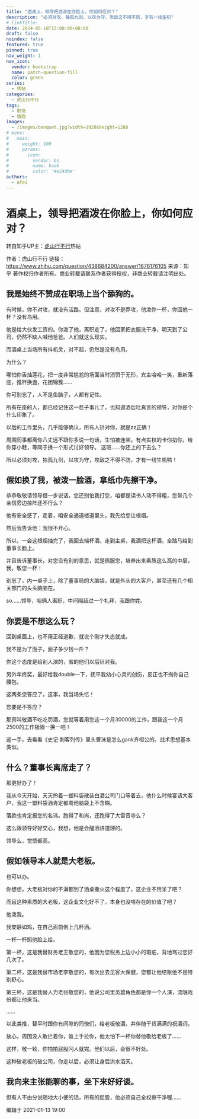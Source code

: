 ```yaml
---
title: "酒桌上，领导把酒泼在你脸上，你如何应对？"
description: "必须对攻，独孤九剑，以攻为守，攻敌之不得不防，才有一线生机"
# linkTitle:
date: 2024-05-10T15:00:00+08:00
draft: false
noindex: false
featured: true
pinned: true
nav_weight: 1
nav_icon:
  vendor: bootstrap
  name: patch-question-fill
  color: green
series:
  - 转帖
categories:
  - 虎山行不行
tags:
  - 职场
  - 情商
images:
  - /images/banquet.jpg?width=1920&height=1280
# menu:
#   main:
#     weight: 100
#     params:
#       icon:
#         vendor: bs
#         name: book
#         color: '#e24d0e'
authors:
  - Afei
---
```


# 酒桌上，领导把酒泼在你脸上，你如何应对？

转自知乎UP主：[虎山行不行](https://www.zhihu.com/people/asura-3-28)热帖

作者：虎山行不行
链接：https://www.zhihu.com/question/438684200/answer/1676176105
来源：知乎
著作权归作者所有。商业转载请联系作者获得授权，非商业转载请注明出处。

## 我是始终不赞成在职场上当个舔狗的。

有时候，你不对攻，就没有活路。但注意，对攻不是莽攻，他泼你一杯，你回他一杯？没有鸟用。

他是给大伙发工资的。你泼了他，离职走了，他回家把衣服洗干净，明天到了公司，仍然不缺人喊他爸爸。人们就这么现实。

而酒桌上当场所有抖机灵，对不起，仍然是没有鸟用。

为什么？

哪怕你舌灿莲花，把一度非常尴尬的场面当时消弭于无形，宾主哈哈一笑，重新落座，推杯换盏，花团锦簇……

你可别忘了，人不是鱼脑子，人都有记性。

所有在座的人，都已经记住这一茬子事儿了，也知道酒后吐真言的领导，对你是个什么印象了。

以后的工作里头，几乎能够确认，所有人针对你，就是zz正确！

周围同事都离你八丈远不跟你多说一句话，生怕被连坐。有点实权的卡你掐你，给你穿小鞋，等同于换一个形式讨好领导。
这班……你还上的下去么？

所以必须对攻，独孤九剑，以攻为守，攻敌之不得不防，才有一线生机鸭！

## 假如换了我，被泼一脸酒，拿纸巾先擦干净。

恭恭敬敬请领导借一步说话，您还别怕我打您，咱都是读书人动不得粗，您带几个亲信旁边掠阵还不行么？

他有安全感了，走着，咱安全通道楼道里头，我先给您让根烟。

然后我告诉他：我很不开心。

所以，一会这根烟抽完了，我回去端杯酒，走到主桌，我酒把这杯酒，全踏马给到董事长脸上。

并且告诉董事长，对您没有别的意思，就是佩服您，培养出来素质这么高的中层，我，敬您一杯！

别忘了，内一桌子上，除了董事局的大脑袋，就是外头的大客户，甚至还有几个相关部门的头头脑脑在。

so……领导，咱俩人离职，中间隔超过一个礼拜，我跟你姓。

## 你要是不想这么玩？

回到桌面上，也不用正经道歉，就说个刚才失态就成。

我不是为了面子，面子多少钱一斤？

你这个态度是给别人演的，省的他们以后针对我。

另外年终奖，最好给我double一下，抚平我幼小心灵的创伤，反正也不掏你自己腰包。

这两条您答应了，这事，我当场失忆！

您要是不答应？

那真叫敬酒不吃吃罚酒，您就等着用您这一个月30000的工作，跟我这一个月2500的工作极限一换一吧！

这一手，去看看《史记·刺客列传》里头曹沫是怎么gank齐桓公的。战术思想基本类似。

## 什么？董事长离席走了？

那更好办了！

我从今天开始，天天拎着一塑料袋散装白酒公司门口等着去，他什么时候宴请大客户，我这一塑料袋酒肯定都周他脑袋上不含糊。

落款也肯定报您的名讳。跑得了和尚，还跑得了大雷音寺么？

这么跟领导好好交心，我想，他是会醒酒讲道理的。

领导么，觉悟都高。

## 假如领导本人就是大老板。

也可以办。

你想想，大老板对你的不满都到了酒桌撒火这个程度了，这企业不用呆了吧？

而且这种素质的大老板，这企业文化好不了，本身也没啥存在的价值了吧？

他泼我。

我安静如鸡，在自己面前倒上几杯酒。

一杯一杯照他脸上给。

第一杯，这是我替财务老王敬您的，他因为您税务上边小小的瑕疵，背地骂过您好几次了。

第二杯，这是我替市场老李敬您的，每次出去见客大保健，您都让他结账他不是特别舒心。

第三杯，这是我替人力老张敬您的，他说公司里英雄角色都是你一个人演，流氓戏份都让他来当。

……

以此类推，替平时跟你有间隙的同僚们，给老板敬酒，并伴随干货满满的祝酒词。

放心，周围没人敢拦着你，谁上手拉你，他太怕下一杯你替他敬给老板了……

这样，敬一轮，你拍拍屁股闪人就完。他们以后，会很不好处。

这种破老板的破公司，你走以后，必须让身后洪水滔天。

## 我向来主张能聊的事，坐下来好好谈。

但有人不由分说随地大小便的话，所有的屁股，他必须自己全权擦干净喔……

编辑于 2021-01-13 19:00
